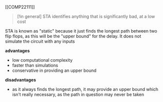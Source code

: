 [[COMP22111]]

> [!in general]
> STA identifies anything that is significantly bad, at a low cost

STA is known as "static" because it just finds the longest path between two flip flops, as this will be the "upper bound" for the delay. It does not simulate the circuit with any inputs

**advantages**
- low computational complexity
- faster than simulations
- conservative in providing an upper bound

**disadvantages**
- as it always finds the longest path, it may provide an upper bound which isn't really necessary, as the path in question may never be taken